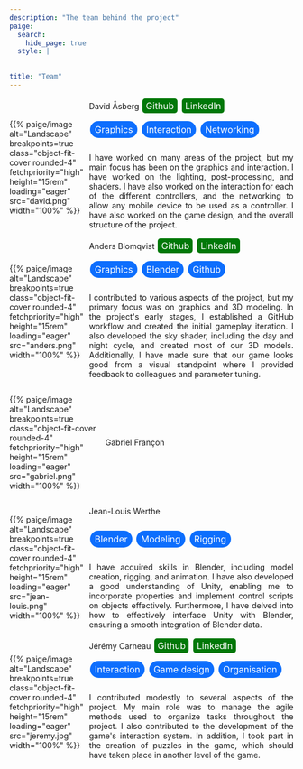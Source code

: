 ```yaml
---
description: "The team behind the project"
paige:
  search:
    hide_page: true
  style: |
    
    
title: "Team"
---
```


<style>
  .tag {
    display: inline-block;
    padding: 5px 8px;
    background-color: #0d6efd; /* Choose your preferred color */
    color: white; /* Choose your preferred text color */
    border-radius: 15px; /* Adjust this to your preferred pill shape */
    text-align: center;
    text-decoration: none;
    font-size: 16px; /* Adjust this to your preferred font size */
    margin: 2px;
    cursor: pointer;
  }

  .social-link {
    display: inline-block;
    padding: 3px 6px;
    background-color: #007808; /* Choose your preferred color */
    color: white; /* Choose your preferred text color */
    border-radius: 5px; /* Adjust this to your preferred pill shape */
    text-align: center;
    text-decoration: none;
    font-size: 16px; /* Adjust this to your preferred font size */
    margin: 2px;
    cursor: pointer;
  }
  .social-link:hover {
    background-color: #27f534; /* Choose your preferred hover color */
  }
</style>

<div style="display:flex;flex-direction:column;justify-content:left;">

<div style="display:flex;gap:10px;flex-direction:row;align-items:center;">
<p style="width:10rem">{{% paige/image alt="Landscape" breakpoints=true class="object-fit-cover rounded-4" fetchpriority="high" height="15rem" loading="eager" src="david.png" width="100%" %}}</p>
<div style="display:flex;gap:10px;flex-direction:column;width:40rem">
    <span>
    <nobr class="display-7 fw-bold h3">David Åsberg</nobr>
    <a href="https://github.com/davidasberg" class="social-link">Github</a>
    <a href="https://www.linkedin.com/in/david-aasberg/" class="social-link">LinkedIn</a>
    </span>
    <span> 
      <p class="tag">Graphics</p>
      <p class="tag">Interaction</p>
      <p class="tag">Networking</p>
    </span>
    <p style="text-align:justify">
      I have worked on many areas of the project, but my main focus has been on the graphics and interaction. I have worked on the lighting, post-processing, and shaders. I have also worked on the interaction for each of the different controllers, and the networking to allow any mobile device to be used as a controller. I have also worked on the game design, and the overall structure of the project.
    </p>
</div>
</div>

<div style="display:flex;gap:10px;flex-direction:row;align-items:center;">
<p style="width:10rem">{{% paige/image alt="Landscape" breakpoints=true class="object-fit-cover rounded-4" fetchpriority="high" height="15rem" loading="eager" src="anders.png" width="100%" %}}</p>
<div style="display:flex;gap:10px;flex-direction:column;width:40rem">
    <span>
    <nobr class="display-7 fw-bold h3">Anders Blomqvist</nobr>
    <a href="https://github.com/andersblomqvist" class="social-link">Github</a>
    <a href="https://www.linkedin.com/in/anders-blomqvist-9b7958143/" class="social-link">LinkedIn</a>
    </span>
    <span> 
      <p class="tag">Graphics</p>
      <p class="tag">Blender</p>
      <p class="tag">Github</p>
    </span>
    <p style="text-align:justify">
      I contributed to various aspects of the project, but my primary focus was on graphics and 3D modeling. In the project's early stages, I established a GitHub workflow and created the initial gameplay iteration. I also developed the sky shader, including the day and night cycle, and created most of our 3D models. Additionally, I have made sure that our game looks good from a visual standpoint where I provided feedback to colleagues and parameter tuning.
    </p>
</div>
</div>

<div style="display:flex;gap:10px;flex-direction:row;align-items:center;">
<p style="width:10rem">{{% paige/image alt="Landscape" breakpoints=true class="object-fit-cover rounded-4" fetchpriority="high" height="15rem" loading="eager" src="gabriel.png" width="100%" %}}</p>
<p class="display-7 fw-bold h3">Gabriel Françon</p>
</div>

<div style="display:flex;gap:10px;flex-direction:row;align-items:center;">
<p style="width:10rem">{{% paige/image alt="Landscape" breakpoints=true class="object-fit-cover rounded-4" fetchpriority="high" height="15rem" loading="eager" src="jean-louis.png" width="100%" %}}</p>
  <div style="display:flex;gap:10px;flex-direction:column;width:40rem">
    <p class="display-7 fw-bold h3">Jean-Louis Werthe</p>
    <span> 
      <p class="tag">Blender</p>
      <p class="tag">Modeling</p>
      <p class="tag">Rigging</p>
    </span>
    <p style="text-align:justify">
      I have acquired skills in Blender, including model creation, rigging, and animation. I have also developed a good understanding of Unity, enabling me to incorporate properties and implement control scripts on objects effectively. Furthermore, I have delved into how to effectively interface Unity with Blender, ensuring a smooth integration of Blender data.
    </p>
  </div>
</div>

<div style="display:flex;gap:10px;flex-direction:row;align-items:center;">
<p style="width:10rem">{{% paige/image alt="Landscape" breakpoints=true class="object-fit-cover rounded-4" fetchpriority="high" height="15rem" loading="eager" src="jeremy.jpg" width="100%" %}}</p>
<div style="display:flex;gap:10px;flex-direction:column;width:40rem">
    <span>
    <nobr class="display-7 fw-bold h3">Jérémy Carneau</nobr>
    <a href="https://github.com/Jeremy-Carneau" class="social-link">Github</a>
    <a href="https://linkedin.com/in/jeremy-carneau" class="social-link">LinkedIn</a>
    </span>
    <span> 
      <p class="tag">Interaction</p>
      <p class="tag">Game design</p>
      <p class="tag">Organisation</p>
    </span>
    <p style="text-align:justify">
      I contributed modestly to several aspects of the project. My main role was to manage the agile methods used to organize tasks throughout the project. I also contributed to the development of the game's interaction system. In addition, I took part in the creation of puzzles in the game, which should have taken place in another level of the game.
    </p>
</div>
</div>

</div>
